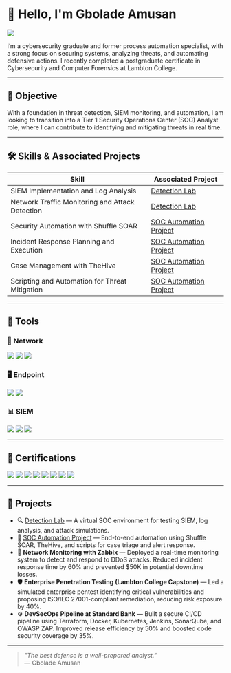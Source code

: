 # 👋 Hello, I'm Gbolade Amusan
<a href="https://linkedin.com/in/amusan-gbolade"><img src="https://img.shields.io/badge/-LinkedIn-0072b1?&style=for-the-badge&logo=linkedin&logoColor=white" /></a>

I’m a cybersecurity graduate and former process automation specialist, with a strong focus on securing systems, analyzing threats, and automating defensive actions. I recently completed a postgraduate certificate in Cybersecurity and Computer Forensics at Lambton College.

---

## 🎯 Objective

With a foundation in threat detection, SIEM monitoring, and automation, I am looking to transition into a Tier 1 Security Operations Center (SOC) Analyst role, where I can contribute to identifying and mitigating threats in real time.

---

## 🛠️ Skills & Associated Projects

| Skill                                         | Associated Project         |
|-----------------------------------------------|----------------------------|
| SIEM Implementation and Log Analysis          | [Detection Lab](https://github.com/yourusername/detection-lab) |
| Network Traffic Monitoring and Attack Detection | [Detection Lab](https://github.com/yourusername/detection-lab) |
| Security Automation with Shuffle SOAR         | [SOC Automation Project](https://github.com/yourusername/soc-automation) |
| Incident Response Planning and Execution      | [SOC Automation Project](https://github.com/yourusername/soc-automation) |
| Case Management with TheHive                  | [SOC Automation Project](https://github.com/yourusername/soc-automation) |
| Scripting and Automation for Threat Mitigation | [SOC Automation Project](https://github.com/yourusername/soc-automation) |

---

## 🧰 Tools

### 🔗 Network
<div>
    <img src="https://img.shields.io/badge/-Wireshark-1679A7?&style=for-the-badge&logo=Wireshark&logoColor=white" />
    <img src="https://img.shields.io/badge/-Suricata-EF3B2D?&style=for-the-badge&logo=Suricata&logoColor=white" />
    <img src="https://img.shields.io/badge/-Zeek-777BB4?&style=for-the-badge&logo=Zeek&logoColor=white" />
</div>

### 🖥️ Endpoint
<div>
    <img src="https://img.shields.io/badge/-Microsoft_Defender_for_Endpoint-00A4EF?&style=for-the-badge&logo=Microsoft&logoColor=white" />
    <img src="https://img.shields.io/badge/-Velociraptor-4B275F?&style=for-the-badge&logo=Velociraptor&logoColor=white" />
</div>

### 📊 SIEM
<div>
    <img src="https://img.shields.io/badge/-Microsoft_Sentinel-0078D4?&style=for-the-badge&logo=Microsoft&logoColor=white" />
    <img src="https://img.shields.io/badge/-Splunk-000000?&style=for-the-badge&logo=Splunk&logoColor=white" />
    <img src="https://img.shields.io/badge/-Elastic-005571?&style=for-the-badge&logo=Elastic&logoColor=white" />
</div>

---

## 📜 Certifications

<div>
    <img src="https://img.shields.io/badge/-Security%2B-FF0000?&style=for-the-badge&logo=CompTIA&logoColor=white" />
    <img src="https://img.shields.io/badge/-Google_Cybersecurity_Certificate-34A853?&style=for-the-badge&logo=Google&logoColor=white" />
    <img src="https://img.shields.io/badge/-ISC2_CC_(Certified_in_Cybersecurity)-00ADEF?&style=for-the-badge&logo=ISC2&logoColor=white" />
    <img src="https://img.shields.io/badge/-CSI_Linux_Certified_Investigator_(CSIL--CI)-6D6D6D?&style=for-the-badge&logo=Linux&logoColor=white" />
    <img src="https://img.shields.io/badge/-UiPath_RPA_Advanced_Developer-F48C06?&style=for-the-badge&logo=UiPath&logoColor=white" />
    <img src="https://img.shields.io/badge/-Microsoft_Azure_Fundamentals_(AZ--900)-0078D4?&style=for-the-badge&logo=Microsoft&logoColor=white" />
    <img src="https://img.shields.io/badge/-Microsoft_Azure_Security_Technologies_(AZ--500)-005BA1?&style=for-the-badge&logo=Microsoft&logoColor=white" />
    <img src="https://img.shields.io/badge/-Power_Platform_Fundamentals-742774?&style=for-the-badge&logo=Microsoft&logoColor=white" />
</div>

    
---

## 🚀 Projects

- 🔍 [Detection Lab](https://github.com/yourusername/detection-lab) — A virtual SOC environment for testing SIEM, log analysis, and attack simulations.
- 🤖 [SOC Automation Project](https://github.com/yourusername/soc-automation) — End-to-end automation using Shuffle SOAR, TheHive, and scripts for case triage and alert response.
- 📡 **Network Monitoring with Zabbix** — Deployed a real-time monitoring system to detect and respond to DDoS attacks. Reduced incident response time by 60% and prevented $50K in potential downtime losses.
- 🛡️ **Enterprise Penetration Testing (Lambton College Capstone)** — Led a simulated enterprise pentest identifying critical vulnerabilities and proposing ISO/IEC 27001-compliant remediation, reducing risk exposure by 40%.
- ⚙️ **DevSecOps Pipeline at Standard Bank** — Built a secure CI/CD pipeline using Terraform, Docker, Kubernetes, Jenkins, SonarQube, and OWASP ZAP. Improved release efficiency by 50% and boosted code security coverage by 35%.

---

> *"The best defense is a well-prepared analyst."*  
> — Gbolade Amusan

